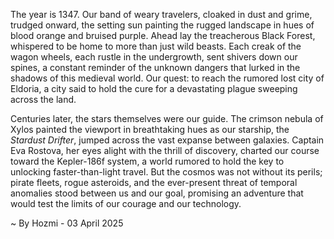 
The year is 1347.  Our band of weary travelers, cloaked in dust and grime, trudged onward, the setting sun painting the rugged landscape in hues of blood orange and bruised purple.  Ahead lay the treacherous Black Forest, whispered to be home to more than just wild beasts.  Each creak of the wagon wheels, each rustle in the undergrowth, sent shivers down our spines, a constant reminder of the unknown dangers that lurked in the shadows of this medieval world.  Our quest: to reach the rumored lost city of Eldoria, a city said to hold the cure for a devastating plague sweeping across the land.

Centuries later, the stars themselves were our guide.  The crimson nebula of Xylos painted the viewport in breathtaking hues as our starship, the *Stardust Drifter*, jumped across the vast expanse between galaxies.  Captain Eva Rostova, her eyes alight with the thrill of discovery, charted our course toward the Kepler-186f system, a world rumored to hold the key to unlocking faster-than-light travel.  But the cosmos was not without its perils; pirate fleets, rogue asteroids, and the ever-present threat of temporal anomalies stood between us and our goal, promising an adventure that would test the limits of our courage and our technology.

~ By Hozmi - 03 April 2025
